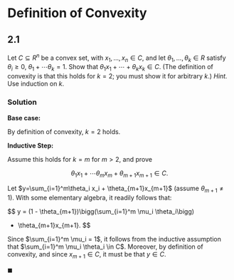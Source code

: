 # Definition of Convexity
## 2.1
Let $C\subseteq R^n$ be a convex set, with $x_1,\ldots,x_n \in C$, and let
$\theta_1,\ldots,\theta_k \in R$ satisfy $\theta_i \geq 0$, $\theta_1 + \cdots \theta_k = 1$. 
Show that $\theta_1 x_1 + \cdots + \theta_k x_k \in C$. (The
definition of convexity is that this holds for $k=2$; you must show it for
arbitrary $k$.) *Hint.* Use induction on $k$.

### Solution

**Base case:**

By definition of convexity, $k=2$ holds.

**Inductive Step:**

Assume this holds for $k=m$ for $m>2$, and prove 

$$
\theta_1 x_1 + \cdots \theta_m x_m + \theta_{m+1} x_{m+1} \in C.
$$

Let $y=\sum_{i=1}^m\theta_i x_i + \theta_{m+1}x_{m+1}$ (assume $\theta_{m+1} 
\neq 1$). With some elementary algebra, it readily follows that:

$$
y = (1 - \theta_{m+1})\bigg(\sum_{i=1}^m \mu_i \theta_i\bigg) 
+ \theta_{m+1}x_{m+1}.
$$

Since $\sum_{i=1}^m \mu_i = 1$, it follows from the inductive assumption that
$\sum_{i=1}^m \mu_i \theta_i \in C$. Moreover, by definition of convexity, and
since $x_{m+1} \in C$, it must be that $y\in C$.

$\blacksquare$
